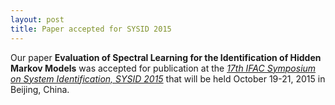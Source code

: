 ```yaml
---
layout: post
title: Paper accepted for SYSID 2015 
---
```


Our paper **Evaluation of Spectral Learning for the Identification of Hidden
Markov Models** was  accepted for publication at the [*17th IFAC Symposium on
System Identification, SYSID 2015*](http://sysid2015.info) that will be held
October 19-21, 2015 in Beijing, China. 

